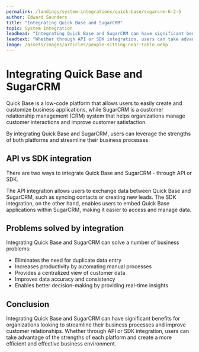 ```yaml
---
permalink: /landings/system-integrations/quick-base/sugarcrm-6-2-5
author: Edward Saunders
title: "Integrating Quick Base and SugarCRM"
topic: System Integration
leadhead: "Integrating Quick Base and SugarCRM can have significant benefits for organizations looking to streamline their business processes and improve customer relationships"
leadtext: "Whether through API or SDK integration, users can take advantage of the strengths of each platform and create a more efficient and effective business environment."
image: /assets/images/articles/people-sitting-near-table.webp
---
```

<div class="arttext">	<h1>Integrating Quick Base and SugarCRM</h1>
	<p>Quick Base is a low-code platform that allows users to easily create and customize business applications, while SugarCRM is a customer relationship management (CRM) system that helps organizations manage customer interactions and improve customer satisfaction.</p>
	<p>By integrating Quick Base and SugarCRM, users can leverage the strengths of both platforms and streamline their business processes.</p>
	<h2>API vs SDK integration</h2>
	<p>There are two ways to integrate Quick Base and SugarCRM - through API or SDK.</p>
	<p>The API integration allows users to exchange data between Quick Base and SugarCRM, such as syncing contacts or creating new leads. The SDK integration, on the other hand, enables users to embed Quick Base applications within SugarCRM, making it easier to access and manage data.</p>
	<h2>Problems solved by integration</h2>
	<p>Integrating Quick Base and SugarCRM can solve a number of business problems:</p>
	<ul>
		<li>Eliminates the need for duplicate data entry</li>
		<li>Increases productivity by automating manual processes</li>
		<li>Provides a centralized view of customer data</li>
		<li>Improves data accuracy and consistency</li>
		<li>Enables better decision-making by providing real-time insights</li>
	</ul>
	<h2>Conclusion</h2>
	<p>Integrating Quick Base and SugarCRM can have significant benefits for organizations looking to streamline their business processes and improve customer relationships. Whether through API or SDK integration, users can take advantage of the strengths of each platform and create a more efficient and effective business environment.</p>
</div>